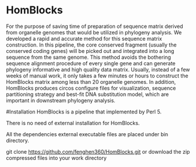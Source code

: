 # HomBlocks
For the purpose of saving time of preparation of sequence matrix derived from organelle genomes that would be utilized in phylogeny analysis. We developed a rapid and accurate method for this sequence matrix construction. In this pipeline, the core conserved fragment (usually the conserved coding genes) will be picked out and integrated into a long sequence from the same genome. This method avoids the bothering sequence alignment procedure of every single gene and can generate phylogeny informative and high quality data matrix. Usually, instead of a few weeks of manual work, it only takes a few minutes or hours to construct the HomBlocks matrix among less than 20 organelle genomes. In addition, HomBlocks produces circos configure files for visualization, sequence partitioning strategy and best-fit DNA substitution model, which are important in downstream phylogeny analysis.

#Installation
HomBlocks is a pipeline that implemented by Perl 5. 

There is no need of external installation for HomBlocks.

All the dependencies external executable files are placed under bin directory.

git clone https://github.com/fenghen360/HomBlocks.git
or download the zip compressed files into your work directory
